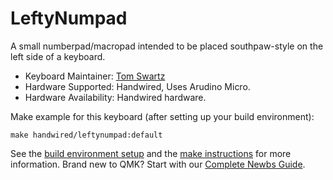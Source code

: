 # LeftyNumpad

A small numberpad/macropad intended to be placed southpaw-style on the left
side of a keyboard.

* Keyboard Maintainer: [Tom Swartz](https://github.com/tomswartz07)
* Hardware Supported: Handwired, Uses Arudino Micro.
* Hardware Availability: Handwired hardware.

Make example for this keyboard (after setting up your build environment):

    make handwired/leftynumpad:default

See the [build environment setup](https://docs.qmk.fm/#/getting_started_build_tools) and the [make instructions](https://docs.qmk.fm/#/getting_started_make_guide) for more information. Brand new to QMK? Start with our [Complete Newbs Guide](https://docs.qmk.fm/#/newbs).
